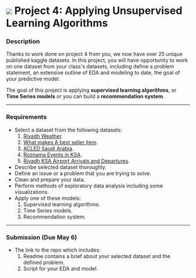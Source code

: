 # ![](https://ga-dash.s3.amazonaws.com/production/assets/logo-9f88ae6c9c3871690e33280fcf557f33.png) Project 4: Applying Unsupervised Learning Algorithms

### Description

Thanks to work done on project 4 from you, we now have over 25 unique published kaggle datasets. In this project, you will have opportunity to work on one dataset from your class's datasets, including define a problem statement, an extensive outline of EDA and modeling to date, the goal of your predictive model.


The goal of this project is applying **supervised learning algorithms**, or **Time Series models** or you can build a **recommendation system**.

---

### Requirements

- Select a dataset from the following datasets:
  1. [Riyadh Weather](https://www.kaggle.com/osamah2018/riyadh-weather).
  2. [What makes A best seller item](https://www.kaggle.com/arimaha/what-makes-a-best-seller-item).
  3. [ACLED Saudi Arabia](https://www.kaggle.com/abdullahalshehri/acled-saudi-arabia).
  4. [Roznama Events in KSA](https://www.kaggle.com/hebahmirza/roznama-events-in-ksa).
  5. [Riyadh KSA Airport Arrivals and Departures](https://www.kaggle.com/reemiia/arrivals-and-departures-kkap-41620199am).
- Describe selected dataset thoroughly.
- Define an issue or a problem that you are trying to solve.
- Clean and prepare your data.
- Perform methods of exploratory data analysis including some visualizations.
- Apply one of these models:
  1. Supervised learning algorithms.
  2. Time Series models.
  3. Recommendation system.

---

### Submission (Due May 6)

- The link to the repo which includes:
  1. Readme contains a brief about your selected dataset and the defined problem.
  2. Script for your EDA and model.

